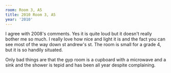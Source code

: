 ```yaml
---
room: Room 3, A5
title: 2010 Room 3, A5
year: '2010'
---
```


I agree with 2008's comments. Yes it is quite loud but it doesn't really bother me so much. I really love how nice and light it is and the fact you can see most of the way down st andrew's st. The room is small for a grade 4, but it is so handily situated.

Only bad things are that the gyp room is a cupboard with a microwave and a sink and the shower is tepid and has been all year despite complaining.